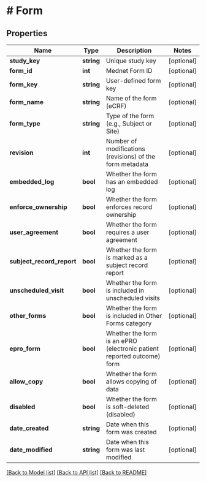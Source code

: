 # # Form

## Properties

Name | Type | Description | Notes
------------ | ------------- | ------------- | -------------
**study_key** | **string** | Unique study key | [optional]
**form_id** | **int** | Mednet Form ID | [optional]
**form_key** | **string** | User-defined form key | [optional]
**form_name** | **string** | Name of the form (eCRF) | [optional]
**form_type** | **string** | Type of the form (e.g., Subject or Site) | [optional]
**revision** | **int** | Number of modifications (revisions) of the form metadata | [optional]
**embedded_log** | **bool** | Whether the form has an embedded log | [optional]
**enforce_ownership** | **bool** | Whether the form enforces record ownership | [optional]
**user_agreement** | **bool** | Whether the form requires a user agreement | [optional]
**subject_record_report** | **bool** | Whether the form is marked as a subject record report | [optional]
**unscheduled_visit** | **bool** | Whether the form is included in unscheduled visits | [optional]
**other_forms** | **bool** | Whether the form is included in Other Forms category | [optional]
**epro_form** | **bool** | Whether the form is an ePRO (electronic patient reported outcome) form | [optional]
**allow_copy** | **bool** | Whether the form allows copying of data | [optional]
**disabled** | **bool** | Whether the form is soft-deleted (disabled) | [optional]
**date_created** | **string** | Date when this form was created | [optional]
**date_modified** | **string** | Date when this form was last modified | [optional]

[[Back to Model list]](../../README.md#models) [[Back to API list]](../../README.md#endpoints) [[Back to README]](../../README.md)
